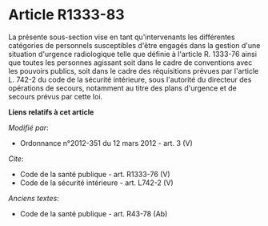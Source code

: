 # Article R1333-83

La présente sous-section vise en tant qu'intervenants les différentes catégories de personnels susceptibles d'être engagés
dans la gestion d'une situation d'urgence radiologique telle que définie à l'article R. 1333-76 ainsi que toutes les
personnes agissant soit dans le cadre de conventions avec les pouvoirs publics, soit dans le cadre des réquisitions prévues
par l'article L. 742-2 du code de la sécurité intérieure, sous l'autorité du directeur des opérations de secours, notamment
au titre des plans d'urgence et de secours prévus par cette loi.

**Liens relatifs à cet article**

_Modifié par_:

  - Ordonnance n°2012-351 du 12 mars 2012 - art. 3 (V)

_Cite_:

  - Code de la santé publique - art. R1333-76 (V)
  - Code de la sécurité intérieure - art. L742-2 (V)

_Anciens textes_:

  - Code de la santé publique - art. R43-78 (Ab)
